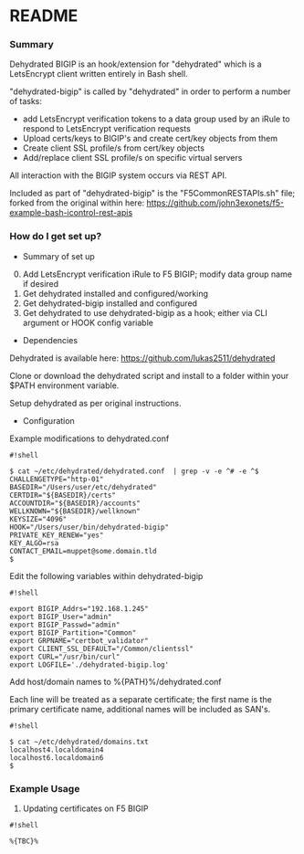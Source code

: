 # README #

### Summary ###

Dehydrated BIGIP is an hook/extension for "dehydrated" which is a LetsEncrypt client written entirely in Bash shell.

"dehydrated-bigip" is called by "dehydrated" in order to perform a number of tasks:

* add LetsEncrypt verification tokens to a data group used by an iRule to respond to LetsEncrypt verification requests
* Upload certs/keys to BIGIP's and create cert/key objects from them
* Create client SSL profile/s from cert/key objects
* Add/replace client SSL profile/s on specific virtual servers

All interaction with the BIGIP system occurs via REST API.

Included as part of "dehydrated-bigip" is the "F5CommonRESTAPIs.sh" file; forked from the original within here: https://github.com/john3exonets/f5-example-bash-icontrol-rest-apis

### How do I get set up? ###

* Summary of set up

0. Add LetsEncrypt verification iRule to F5 BIGIP; modify data group name if desired
1. Get dehydrated installed and configured/working
2. Get dehydrated-bigip installed and configured
3. Get dehydrated to use dehydrated-bigip as a hook; either via CLI argument or HOOK config variable

* Dependencies

Dehydrated is available here: https://github.com/lukas2511/dehydrated

Clone or download the dehydrated script and install to a folder within your $PATH environment variable.

Setup dehydrated as per original instructions.

* Configuration

Example modifications to dehydrated.conf

```
#!shell

$ cat ~/etc/dehydrated/dehydrated.conf  | grep -v -e ^# -e ^$
CHALLENGETYPE="http-01"
BASEDIR="/Users/user/etc/dehydrated"
CERTDIR="${BASEDIR}/certs"
ACCOUNTDIR="${BASEDIR}/accounts"
WELLKNOWN="${BASEDIR}/wellknown"
KEYSIZE="4096"
HOOK="/Users/user/bin/dehydrated-bigip"
PRIVATE_KEY_RENEW="yes"
KEY_ALGO=rsa
CONTACT_EMAIL=muppet@some.domain.tld
$
```

Edit the following variables within dehydrated-bigip

```
#!shell

export BIGIP_Addrs="192.168.1.245"
export BIGIP_User="admin"
export BIGIP_Passwd="admin"
export BIGIP_Partition="Common"
export GRPNAME="certbot_validator"
export CLIENT_SSL_DEFAULT="/Common/clientssl"
export CURL="/usr/bin/curl"
export LOGFILE='./dehydrated-bigip.log'
```

Add host/domain names to %{PATH}%/dehydrated.conf

Each line will be treated as a separate certificate; the first name is the primary certificate name, additional names will be included as SAN's.

```
#!shell

$ cat ~/etc/dehydrated/domains.txt
localhost4.localdomain4
localhost6.localdomain6
$
```

### Example Usage ###

1. Updating certificates on F5 BIGIP

```
#!shell

%{TBC}%
```

